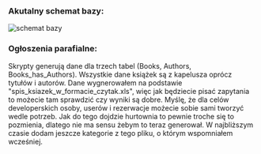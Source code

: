 ### Akutalny schemat bazy:
![schemat bazy](https://github.com/listri/psim/blob/master/sd_scheme.png)

### Ogłoszenia parafialne:
Skrypty generują dane dla trzech tabel (Books, Authors, Books_has_Authors).
Wszystkie dane książek są z kapelusza oprócz tytułów i autorów.
Dane wygnerowałem na podstawie "spis_ksiazek_w_formacie_czytak.xls", więc jak będziecie pisać zapytania to możecie tam sprawdzić czy wyniki są dobre.
Myślę, że dla celów developerskich osoby, userów i rezerwacje możecie sobie sami tworzyć wedle potrzeb. Jak do tego dojdzie hurtownia to pewnie troche się to pozmienia, dlatego nie ma sensu żebym to teraz generował.
W najbliższym czasie dodam jeszcze kategorie z tego pliku, o którym wspomniałem wcześniej.

